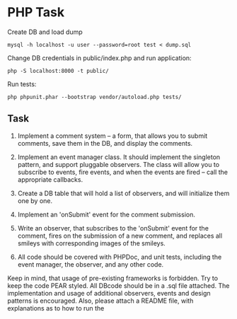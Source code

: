 # PHP Task

Create DB and load dump

	mysql -h localhost -u user --password=root test < dump.sql 


Change DB credentials in public/index.php and run application:

	php -S localhost:8000 -t public/

Run tests:

	php phpunit.phar --bootstrap vendor/autoload.php tests/


## Task

1. Implement a comment system – a form, that allows you to submit comments, save them in the DB, and display the comments.

2. Implement an event manager class. It should implement the singleton pattern, and support pluggable observers. The class will allow you to subscribe to events, fire events, and when the events are fired – call the appropriate callbacks.

3. Create a DB table that will hold a list of observers, and will initialize them one by one.

4. Implement an 'onSubmit' event for the comment submission.

5. Write an observer, that subscribes to the 'onSubmit' event for the comment, fires on the submission of a new comment, and replaces all smileys with corresponding images of the smileys.

6. All code should be covered with PHPDoc, and unit tests, including the event manager, the observer, and any other code.

Keep in mind, that usage of pre-existing frameworks is forbidden. Try to keep the code PEAR styled. All DBcode should be in a .sql file attached. The implementation and usage of additional observers, events and design patterns is encouraged. Also, please attach a README file, with explanations as to how to run the
